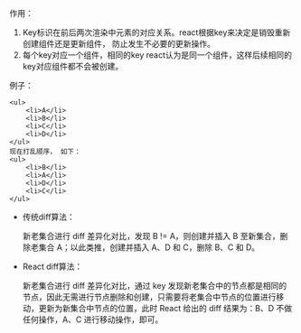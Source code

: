 作用：

1.  Key标识在前后两次渲染中元素的对应关系。react根据key来决定是销毁重新创建组件还是更新组件， 防止发生不必要的更新操作。
2.  每个key对应一个组件，相同的key react认为是同一个组件，这样后续相同的key对应组件都不会被创建。

例子：

```
<ul>
    <li>A</li>
    <li>B</li>
    <li>C</li>
    <li>D</li>
</ul>
现在打乱顺序， 如下：
<ul>
    <li>B</li>
    <li>A</li>
    <li>D</li>
    <li>C</li>
</ul>
```

-   传统diff算法：

    新老集合进行 diff 差异化对比，发现 B != A，则创建并插入 B 至新集合，删除老集合 A；以此类推，创建并插入 A、D 和 C，删除 B、C 和 D。

-   React diff算法：

    新老集合进行 diff 差异化对比，通过 key 发现新老集合中的节点都是相同的节点，因此无需进行节点删除和创建，只需要将老集合中节点的位置进行移动，更新为新集合中节点的位置，此时 React 给出的 diff 结果为：B、D 不做任何操作，A、C 进行移动操作，即可。
